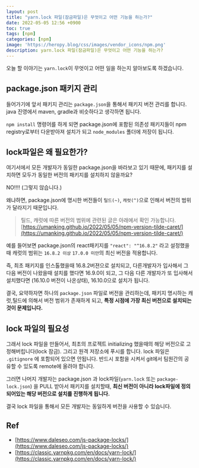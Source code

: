 ```yaml
---
layout: post
title: "yarn.lock 파일(잠금파일)은 무엇이고 어떤 기능을 하는가?"
date: 2022-05-05 12:56 +0900
toc: true
tags: [npm]
categories: [npm]
image: 'https://heropy.blog/css/images/vendor_icons/npm.png'
description: yarn.lock 파일(잠금파일)은 무엇이고 어떤 기능을 하는가? 
---
```


오늘 할 이야기는 `yarn.lock`이 무엇이고 어떤 일을 하는지 알아보도록 하겠습니다.
## package.json 패키지 관리
들어가기에 앞서 패키지 관리는 `package.json`을 통해서 패키지 버전 관리를 합니다. java 진영에서 maven, gradle과 비슷하다고 생각하면 됩니다. 

`npm install` 명령어를 하게 되면 package.json에 포함된 의존성 패키지들이   npm registry로부터 다운받아져 설치가 되고 `node_modules` 폴더에 저장이 됩니다. 

## lock파일은 왜 필요한가?

여기서에서 모든 개발자가 동일한 package.json을 바라보고 있기 때문에, 패키지를 설치하면 모두가 동일한 버전의 패키지를 설치하지 않을까요? 

NO!!!! (그렇지 않습니다.)

왜냐하면, package.json에 명시한 버전들이 `틸드(~)`, `캐럿(^)`으로 인해서 버전의 범위가 달라지기 때문입니다. 

> 틸드, 캐럿에 따른 버전의 범위에 관련된 글은 아래에서 확인 가능합니다. 
> [https://umanking.github.io/2022/05/05/npm-version-tilde-caret/](https://umanking.github.io/2022/05/05/npm-version-tilde-caret/)

예를 들어보면 package.json의 react패키지를 `"react": "^16.8.2"` 라고 설정했을때 캐럿의 범위는 `16.8.2 이상` `17.0.0 미만`의 최신 버전을 적용합니다. 

즉, 최초 패키지를 인스톨했을때 16.8.2버젼으로 설치되고, 다른개발자가 입사해서 그 다음 버전이 나왔을때 설치를 했다면 16.9.0이 되고, 그 다음 다른 개발자가 또 입사해서 설치했다면 (16.10.0 버전이 나온상태), 16.10.0으로 설치가 됩니다. 


결국, 요약하자면 하나의 `package.json` 파일로 버전을 관리하는데, 패키지 명시하는 캐럿,틸드에 의해서 버전 범위가 존재하게 되고, **특정 시점에 가장 최신 버전으로 설치되는것이 문제입니다.** 

## lock 파일의 필요성 
그래서 lock 파일을 만들어서, 최초의 프로젝트 initializing 했을때의 해당 버전으로 고정해버립니다(lock 잠금). 그리고 원격 저장소에 푸시를 합니다. lock 파일은 `.gitignore` 에 포함되어 있으면 안됩니다. 반드시 포함을 시켜서 git에서 팀원간의 공유할 수 있도록 remote에 올려야 합니다.

그러면 나머지 개발자는 package.json 과 lock파일(`yarn.lock` 또는 `package-lock.json`) 을 PULL 받아서 패키지를 설치할때, **최신 버전이 아니라 lock파일에 정의되어있는 해당 버전으로 설치를 진행하게 됩니다.** 

결국 lock 파일을 통해서 모든 개발자는 동일하게 버전을 사용할 수 있습니다.





## Ref

- [https://www.daleseo.com/js-package-locks/](https://www.daleseo.com/js-package-locks/)
- [https://classic.yarnpkg.com/en/docs/yarn-lock/](https://classic.yarnpkg.com/en/docs/yarn-lock/)
